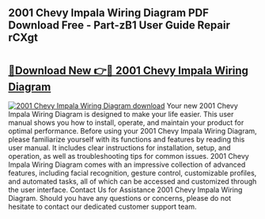 ## 2001 Chevy Impala Wiring Diagram PDF Download Free - Part-zB1 User Guide Repair rCXgt

# <h2><a href="http://dfm5bw.blite.top/?on=2001+Chevy+Impala+Wiring+Diagram">🔗Download New 👉🔴 2001 Chevy Impala Wiring Diagram</a></h2>

[![2001 Chevy Impala Wiring Diagram download](https://i.imgur.com/lujVjoI.png)](http://dfm5bw.blite.top/?on=2001+Chevy+Impala+Wiring+Diagram)
Your new 2001 Chevy Impala Wiring Diagram is designed to make your life easier. This user manual shows you how to install, operate, and maintain your product for optimal performance. Before using your 2001 Chevy Impala Wiring Diagram, please familiarize yourself with its functions and features by reading this user manual. It includes clear instructions for installation, setup, and operation, as well as troubleshooting tips for common issues. 2001 Chevy Impala Wiring Diagram comes with an impressive collection of advanced features, including facial recognition, gesture control, customizable profiles, and automated tasks, all of which can be accessed and customized through the user interface. Contact Us for Assistance 2001 Chevy Impala Wiring Diagram. Should you have any questions or concerns, please do not hesitate to contact our dedicated customer support team.
